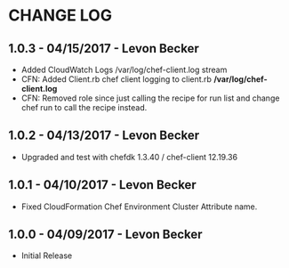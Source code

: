 # CHANGE LOG

## 1.0.3 - 04/15/2017 - Levon Becker
* Added CloudWatch Logs /var/log/chef-client.log stream
* CFN: Added Client.rb chef client logging to client.rb **/var/log/chef-client.log**
* CFN: Removed role since just calling the recipe for run list and change chef run to call the recipe instead.

## 1.0.2 - 04/13/2017 - Levon Becker
* Upgraded and test with chefdk 1.3.40 / chef-client 12.19.36

## 1.0.1 - 04/10/2017 - Levon Becker
* Fixed CloudFormation Chef Environment Cluster Attribute name.

## 1.0.0 - 04/09/2017 - Levon Becker
* Initial Release